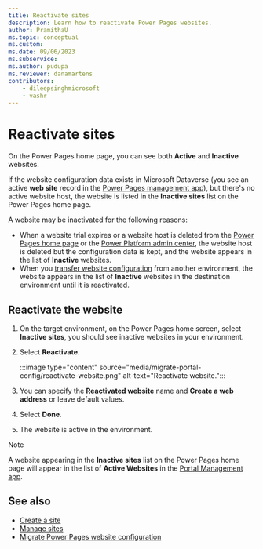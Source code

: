```yaml
---
title: Reactivate sites
description: Learn how to reactivate Power Pages websites.
author: PramithaU
ms.topic: conceptual
ms.custom: 
ms.date: 09/06/2023
ms.subservice: 
ms.author: pudupa
ms.reviewer: danamartens
contributors:
    - dileepsinghmicrosoft
    - vashr
---
```


# Reactivate sites

On the Power Pages home page, you can see both **Active** and **Inactive** websites.

If the website configuration data exists in Microsoft Dataverse (you see an active **web site** record in the [Power Pages management app](../configure/portal-management-app.md)), but there's no active website host, the website is listed in the **Inactive sites** list on the Power Pages home page.

A website may be inactivated for the following reasons:
- When a website trial expires or a website host is deleted from the [Power Pages home page](manage-sites.md) or the [Power Platform admin center](delete-website.md), the website host is deleted but the configuration data is kept, and the website appears in the list of **Inactive** websites. 
- When you [transfer website configuration](migrate-site-configuration.md) from another environment, the website appears in the list of **Inactive** websites in the destination environment until it is reactivated.

## Reactivate the website

1. On the target environment, on the Power Pages home screen, select **Inactive sites**, you should see inactive websites in your environment.

1. Select **Reactivate**.

    :::image type="content" source="media/migrate-portal-config/reactivate-website.png" alt-text="Reactivate website.":::

1. You can specify the **Reactivated website** name and **Create a web address** or leave default values.

1. Select **Done**.

1. The website is active in the environment. 

> [!NOTE]
> A website appearing in the **Inactive sites** list on the Power Pages home page will appear in the list of **Active Websites** in the [Portal Management app](../configure/portal-management-app.md).

## See also

- [Create a site](../getting-started/create-manage.md)
- [Manage sites](manage-auth-key.md)
- [Migrate Power Pages website configuration](migrate-site-configuration.md)
